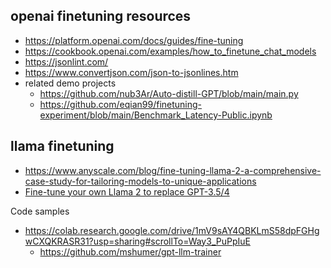 
## openai finetuning resources

- https://platform.openai.com/docs/guides/fine-tuning
- https://cookbook.openai.com/examples/how_to_finetune_chat_models
- https://jsonlint.com/
- https://www.convertjson.com/json-to-jsonlines.htm
- related demo projects
	- https://github.com/nub3Ar/Auto-distill-GPT/blob/main/main.py
	- https://github.com/eqian99/finetuning-experiment/blob/main/Benchmark_Latency-Public.ipynb


## llama finetuning

- https://www.anyscale.com/blog/fine-tuning-llama-2-a-comprehensive-case-study-for-tailoring-models-to-unique-applications
- [Fine-tune your own Llama 2 to replace GPT-3.5/4](https://news.ycombinator.com/item?id=37484135)

Code samples
- https://colab.research.google.com/drive/1mV9sAY4QBKLmS58dpFGHgwCXQKRASR31?usp=sharing#scrollTo=Way3_PuPpIuE
	- https://github.com/mshumer/gpt-llm-trainer